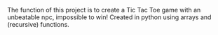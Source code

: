 The function of this project is to create a Tic Tac Toe game with an unbeatable npc, impossible to win! Created in python using arrays and (recursive) functions.
